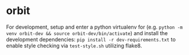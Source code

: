 # orbit

For development, setup and enter a python virtualenv for
(e.g. `python -m venv orbit-dev && source orbit-dev/bin/activate`)
and install the development dependencies: `pip install -r dev-requirements.txt`
to enable style checking via `test-style.sh` utilizing flake8.
